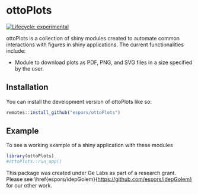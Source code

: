 
<!-- README.md is generated from README.Rmd. Please edit that file -->

# ottoPlots

<!-- badges: start -->

[![Lifecycle:
experimental](https://img.shields.io/badge/lifecycle-experimental-orange.svg)](https://lifecycle.r-lib.org/articles/stages.html#experimental)
<!-- badges: end -->

ottoPlots is a collection of shiny modules created to automate common
interactions with figures in shiny applications. The current
functionalities include:

-   Module to download plots as PDF, PNG, and SVG files in a size
    specified by the user.

## Installation

You can install the development version of ottoPlots like so:

``` r
remotes::install_github("espors/ottoPlots")
```

## Example

To see a working example of a shiny application with these modules

``` r
library(ottoPlots)
#ottoPlots::run_app()
```

This package was created under Ge Labs as part of a research grant. Please see \href{espors/idepGolem}{https://github.com/espors/idepGolem} for our other work. 
